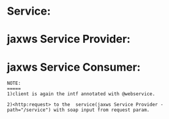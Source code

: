 Service:
========

jaxws Service Provider:
=======================

   <flow name="provider" >
        <http:listener config-ref="Provider_Configuration" path="/service" allowedMethods="GET,POST" metadata:id="2c83107f-94ed-4b29-afb0-464119e1d708" doc:name="HTTP">
            <http:error-response-builder statusCode="200"/>
        </http:listener>
        <cxf:jaxws-service serviceClass="provider.LoginIntf" doc:name="CXF" soapVersion="1.2" />
        <component class="provider.AuthenticationService" doc:name="Java"/>
        <set-payload value="#[payload]" mimeType="application/xml" doc:name="Set Payload"/>
    </flow>

jaxws Service Consumer:
=======================
<flow name="soapconsumer" >
        <expression-component doc:name="soap Input"><![CDATA[import provider.LoginRequest;
LoginRequest request = new LoginRequest();
request.setName(message.inboundProperties['http.query.params'].username);
request.setPassword(message.inboundProperties['http.query.params'].password);
payload= request;
]]></expression-component>
        <cxf:jaxws-client operation="verify" serviceClass="provider.LoginIntf" soapVersion="1.2" metadata:id="3c923f5b-80bf-499b-8b39-5feb8174d2da" doc:name="request/response processor"/>
        <logger message="soap Request :::#[message.payloadAs(java.lang.String)]" level="INFO" doc:name="Logger"/>
        <http:request config-ref="consumer_response_Configuration" path="/service" method="POST" metadata:id="ccdf9d09-a861-4b81-b0ec-99be97e9f6af" doc:name="HTTP"/>
        <logger message="Soap Response OUTPUT::::#[message.payloadAs(java.lang.String)]" level="INFO" doc:name="Logger"/>
	</flow>
	
	NOTE:
	=====
	1)client is again the intf annotated with @webservice.
	
	2)<http:request> to the  service(jaxws Service Provider - path="/service") with soap input from request param.
